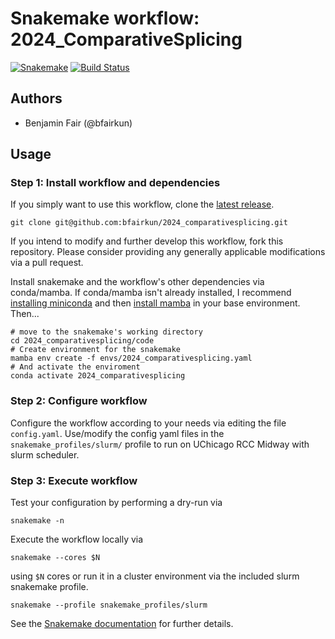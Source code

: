 # Snakemake workflow: 2024_ComparativeSplicing

[![Snakemake](https://img.shields.io/badge/snakemake-≥7.32.0-brightgreen.svg)](https://snakemake.bitbucket.io)
[![Build Status](https://travis-ci.org/snakemake-workflows/2024_comparativesplicing.svg?branch=master)](https://travis-ci.org/snakemake-workflows/2024_comparativesplicing)


## Authors

* Benjamin Fair (@bfairkun)

## Usage

### Step 1: Install workflow and dependencies

If you simply want to use this workflow, clone the [latest release](https://github.com/bfairkun/2024_comparativesplicing).

    git clone git@github.com:bfairkun/2024_comparativesplicing.git

If you intend to modify and further develop this workflow, fork this repository. Please consider providing any generally applicable modifications via a pull request.

Install snakemake and the workflow's other dependencies via conda/mamba. If conda/mamba isn't already installed, I recommend [installing miniconda](https://docs.conda.io/en/latest/miniconda.html) and then [install mamba](https://github.com/mamba-org/mamba) in your base environment. Then...

    # move to the snakemake's working directory
    cd 2024_comparativesplicing/code
    # Create environment for the snakemake
    mamba env create -f envs/2024_comparativesplicing.yaml
    # And activate the enviroment
    conda activate 2024_comparativesplicing

### Step 2: Configure workflow

Configure the workflow according to your needs via editing the file `config.yaml`. Use/modify the config yaml files in the `snakemake_profiles/slurm/` profile to run on UChicago RCC Midway with slurm scheduler.

### Step 3: Execute workflow

Test your configuration by performing a dry-run via

    snakemake -n

Execute the workflow locally via

    snakemake --cores $N

using `$N` cores or run it in a cluster environment via the included slurm snakemake profile.

    snakemake --profile snakemake_profiles/slurm

See the [Snakemake documentation](https://snakemake.readthedocs.io) for further details.

